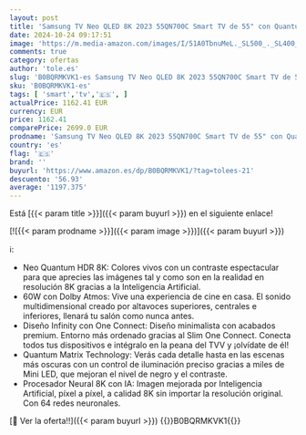 ```yaml
---
layout: post
title: 'Samsung TV Neo QLED 8K 2023 55QN700C Smart TV de 55" con Quantum Matrix Technology  Procesador Neural con IA  HDR  60W con Dolby Atmos® y Diseño Infinity con One Connect'
date: 2024-10-24 09:17:51
image: 'https://m.media-amazon.com/images/I/51A0TbnuMeL._SL500_._SL400_.jpg'
comments: true
category: ofertas
author: 'tole.es'
slug: 'B0BQRMKVK1-es Samsung TV Neo QLED 8K 2023 55QN700C Smart TV de 55" con...'
sku: 'B0BQRMKVK1-es'
tags: [ 'smart','tv','🇪🇸', ]
actualPrice: 1162.41 EUR
currency: EUR
price: 1162.41
comparePrice: 2699.0 EUR
prodname: 'Samsung TV Neo QLED 8K 2023 55QN700C Smart TV de 55" con Quantum Matrix Technology  Procesador Neural con IA  HDR  60W con Dolby Atmos® y Diseño Infinity con One Connect'
country: 'es'
flag: '🇪🇸'
brand: ''
buyurl: 'https://www.amazon.es/dp/B0BQRMKVK1/?tag=tolees-21'
descuento: '56.93'
average: '1197.375'
---
```


Está [{{< param title >}}]({{< param buyurl >}}) en el siguiente enlace!

[![{{< param prodname >}}]({{< param image >}})]({{< param buyurl >}})

ℹ️:

- Neo Quantum HDR 8K: Colores vivos con un contraste espectacular para que aprecies las imágenes tal y como son en la realidad en resolución 8K gracias a la Inteligencia Artificial.
- 60W con Dolby Atmos: Vive una experiencia de cine en casa. El sonido multidimensional creado por altavoces superiores, centrales e inferiores, llenará tu salón como nunca antes.
- Diseño Infinity con One Connect: Diseño minimalista con acabados premium. Entorno más ordenado gracias al Slim One Connect. Conecta todos tus dispositivos e intégralo en la peana del TVV y ¡olvídate de él!
- Quantum Matrix Technology: Verás cada detalle hasta en las escenas más oscuras con un control de iluminación preciso gracias a miles de Mini LED, que mejoran el nivel de negro y el contraste.
- Procesador Neural 8K con IA: Imagen mejorada por Inteligencia Artificial, píxel a píxel, a calidad 8K sin importar la resolución original. Con 64 redes neuronales.

[🛒 Ver la oferta!!]({{< param buyurl >}})
{{<world>}}B0BQRMKVK1{{</world>}}
